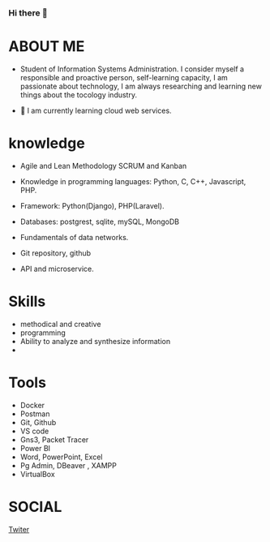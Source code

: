 ### Hi there 👋

# ABOUT ME
- Student of Information Systems Administration.
I consider myself a responsible and proactive person, self-learning capacity, I am passionate about technology, I am always researching and learning new things about the tocology industry.

- 🌱 I am currently learning cloud web services.

# knowledge #
  - Agile and Lean Methodology SCRUM and Kanban

 - Knowledge in programming languages: Python, C, C++, Javascript, PHP.
  
 - Framework: Python(Django), PHP(Laravel).
  
 - Databases: postgrest, sqlite, mySQL, MongoDB
  
 - Fundamentals of data networks.
  
 - Git repository, github
  
 - API and microservice.

 # Skills
 - methodical and creative
 - programming
 - Ability to analyze and synthesize information
 - 
 
 # Tools
 - Docker
 - Postman
 - Git, Github
 - VS code
 - Gns3, Packet Tracer
 - Power BI
 - Word, PowerPoint, Excel
 - Pg Admin, DBeaver , XAMPP
 - VirtualBox
 
 
 # SOCIAL
[Twiter](https://twitter.com/Alifer30988136?t=54FPT6QmTmId5qAg3pd4Ng&s=09)
